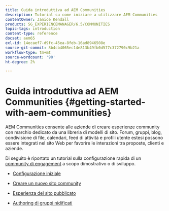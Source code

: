 ```yaml
---
title: Guida introduttiva ad AEM Communities
description: Tutorial su come iniziare a utilizzare AEM Communities
contentOwner: Janice Kendall
products: SG_EXPERIENCEMANAGER/6.5/COMMUNITIES
topic-tags: introduction
content-type: reference
docset: aem65
exl-id: 14ecaef7-d9fc-45ea-8feb-16ad8946508e
source-git-commit: 8b4cb4065ec14e813b49fb0d577c372790c9b21a
workflow-type: tm+mt
source-wordcount: '90'
ht-degree: 2%

---
```


# Guida introduttiva ad AEM Communities {#getting-started-with-aem-communities}

AEM Communities consente alle aziende di creare esperienze community con marchio dedicato da una libreria di modelli di sito. Forum, gruppi, blog, condivisione di file, calendari, feed di attività e profili utente estesi possono essere integrati nel sito Web per favorire le interazioni tra proposte, clienti e aziende.

Di seguito è riportato un tutorial sulla configurazione rapida di un [community di engagement](/help/communities/overview.md#engagement-community) a scopo dimostrativo o di sviluppo.

* [Configurazione iniziale](/help/communities/setup.md)

* [Creare un nuovo sito community](/help/communities/create-site.md)

* [Esperienza del sito pubblicato](/help/communities/published-site.md)

* [Authoring di gruppi nidificati](/help/communities/nested-groups.md)
